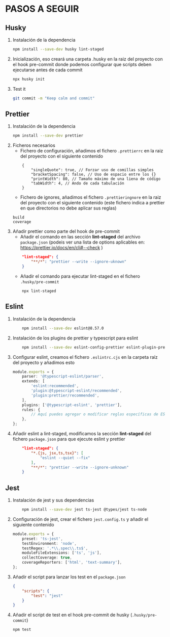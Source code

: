 # PASOS A SEGUIR

## Husky

1. Instalación de la dependencia

    ```bash
    npm install --save-dev husky lint-staged
    ```

2. Inicialización, eso creará una carpeta .husky en la raiz del proyecto con el hook pre-commit donde podemos configurar que scripts deben ejecutarse antes de cada commit

    ```bash
    npx husky init
    ```

3. Test it
    ```bash
    git commit -m "Keep calm and commit"
    ```

## Prettier

1. Instalación de la dependencia
    ```bash
    npm install --save-dev prettier
    ```
2. Ficheros necesarios
    - Fichero de configuración, añadimos el fichero `.prettierrc` en la raiz del proyecto con el siguiente contenido
    ```prettier
        {
            "singleQuote": true, // Forzar uso de comillas simples
            "bracketSpacing": false, // Uso de espacio entre los {}
            "printWidth": 80, // Tamaño máximo de una liena de código
            "tabWidth": 4, // Ando de cada tabulación
        }
    ```
    - Fichero de ignores, añadimos el fichero `.prettieringnore` en la raiz del proyecto con el siguiente contenido (este fichero indica a prettier en que directorios no debe aplicar sus reglas)
    ```
    build
    coverage
    ```
3. Añadir prettier como parte del hook de pre-commit
    - Añadir el comando en las sección **lint-staged** del archivo `package.json` (podeis ver una lista de options aplicables en: https://prettier.io/docs/en/cli#--check )
    ```json
        "lint-staged": {
            "**/*": "prettier --write --ignore-uknown"
        }
    ```
    - Añadir el comando para ejecutar lint-staged en el fichero `.husky/pre-commit`
    ```
        npx lint-staged
    ```

## Eslint

1. Instalación de la dependencia
    ```bash
        npm install --save-dev eslint@8.57.0
    ```
2. Instalación de los plugins de prettier y typescript para eslint
    ```bash
        npm install --save-dev eslint-config-prettier eslint-plugin-prettier @typescript-eslint/parser @typescript-eslint/eslint-plugin
    ```
3. Configurar eslint, creamos el fichero `.eslintrc.cjs` en la carpeta raíz del proyecto y añadimos esto
    ```typescript
    module.exports = {
        parser: '@typescript-eslint/parser',
        extends: [
            'eslint:recommended',
            'plugin:@typescript-eslint/recommended',
            'plugin:prettier/recommended',
        ],
        plugins: ['@typescript-eslint', 'prettier'],
        rules: {
            // Aquí puedes agregar o modificar reglas específicas de ESLint si lo deseas
        },
    };
    ```
4. Añadir eslint a lint-staged, modificamos la sección **lint-staged** del fichero `package.json` para que ejecute eslint y prettier
    ```json
        "lint-staged": {
            "*.{js, jsx,ts,tsx}": [
                "eslint --quiet --fix"
            ],
            "**/*": "prettier --write --ignore-unknown"
        }
    ```

## Jest

1. Instalación de jest y sus dependencias
    ```bash
        npm install --save-dev jest ts-jest @types/jest ts-node
    ```
2. Configuración de jest, crear el fichero `jest.config.ts` y añadir el siguiente contenido
    ```typescript
    module.exports = {
        preset: 'ts-jest',
        testEnvironment: 'node',
        testRegex: '.*\\.spec\\.ts$',
        moduleFileExtensions: ['ts', 'js'],
        collectCoverage: true,
        coverageReporters: ['html', 'text-summary'],
    };
    ```
3. Añadir el script para lanzar los test en el `package.json`
    ```json
    {
        "scripts": {
            "test": "jest"
        }
    }
    ```
4. Añadir el script de test en el hook pre-commit de husky (`.husky/pre-commit`)
    ```bash
    npm test
    ```
